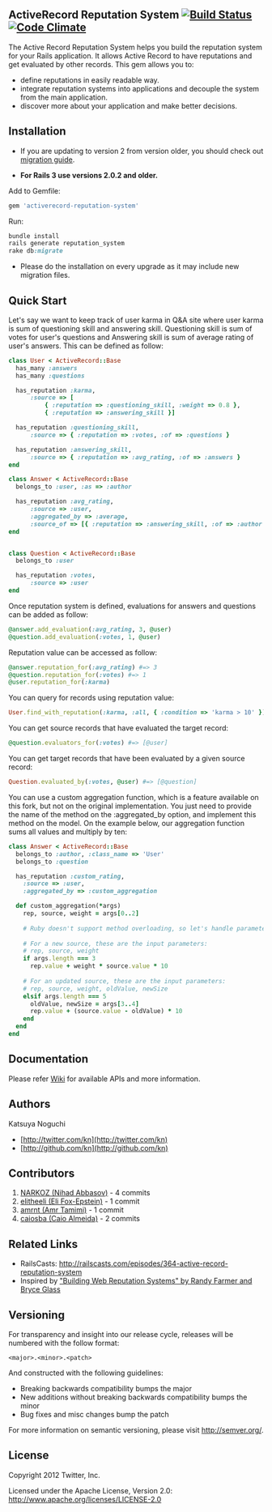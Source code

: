 ## ActiveRecord Reputation System  [![Build Status](https://travis-ci.org/twitter/activerecord-reputation-system.svg?branch=master)](https://travis-ci.org/twitter/activerecord-reputation-system) [![Code Climate](https://codeclimate.com/github/twitter/activerecord-reputation-system/badges/gpa.svg)](https://codeclimate.com/github/twitter/activerecord-reputation-system)

The Active Record Reputation System helps you build the reputation system for your Rails application. It allows Active Record to have reputations and get evaluated by other records. This gem allows you to:
* define reputations in easily readable way.
* integrate reputation systems into applications and decouple the system from the main application.
* discover more about your application and make better decisions.

## Installation

* If you are updating to version 2 from version older, you should check out [migration guide](https://github.com/twitter/activerecord-reputation-system/wiki/Migrate-to-Version-2.0).

* **For Rails 3 use versions 2.0.2 and older.**

Add to Gemfile:

```ruby
gem 'activerecord-reputation-system'
```

Run:

```ruby
bundle install
rails generate reputation_system
rake db:migrate
```

* Please do the installation on every upgrade as it may include new migration files.

## Quick Start 

Let's say we want to keep track of user karma in Q&A site where user karma is sum of questioning skill and answering skill. Questioning skill is sum of votes for user's questions and Answering skill is sum of average rating of user's answers. This can be defined as follow:
```ruby
class User < ActiveRecord::Base
  has_many :answers
  has_many :questions

  has_reputation :karma,
      :source => [
          { :reputation => :questioning_skill, :weight => 0.8 },
          { :reputation => :answering_skill }]

  has_reputation :questioning_skill,
      :source => { :reputation => :votes, :of => :questions }

  has_reputation :answering_skill,
      :source => { :reputation => :avg_rating, :of => :answers }
end

class Answer < ActiveRecord::Base
  belongs_to :user, :as => :author

  has_reputation :avg_rating,
      :source => :user,
      :aggregated_by => :average,
      :source_of => [{ :reputation => :answering_skill, :of => :author }]
end


class Question < ActiveRecord::Base
  belongs_to :user

  has_reputation :votes,
      :source => :user
end
```

Once reputation system is defined, evaluations for answers and questions can be added as follow:
```ruby
@answer.add_evaluation(:avg_rating, 3, @user)
@question.add_evaluation(:votes, 1, @user)
```

Reputation value can be accessed as follow:
```ruby
@answer.reputation_for(:avg_rating) #=> 3
@question.reputation_for(:votes) #=> 1
@user.reputation_for(:karma)
```

You can query for records using reputation value:
```ruby
User.find_with_reputation(:karma, :all, { :condition => 'karma > 10' })
```

You can get source records that have evaluated the target record:
```ruby
@question.evaluators_for(:votes) #=> [@user]
```

You can get target records that have been evaluated by a given source record:
```ruby
Question.evaluated_by(:votes, @user) #=> [@question]
```

You can use a custom aggregation function, which is a feature available on this fork, but not on the original implementation.
You just need to provide the name of the method on the :aggregated_by option, and implement this method on the model.
On the example below, our aggregation function sums all values and multiply by ten:
```ruby
class Answer < ActiveRecord::Base
  belongs_to :author, :class_name => 'User'
  belongs_to :question

  has_reputation :custom_rating,
    :source => :user,
    :aggregated_by => :custom_aggregation

  def custom_aggregation(*args)
    rep, source, weight = args[0..2]
    
    # Ruby doesn't support method overloading, so let's handle parameters on a condition
    
    # For a new source, these are the input parameters:
    # rep, source, weight
    if args.length === 3
      rep.value + weight * source.value * 10
    
    # For an updated source, these are the input parameters:
    # rep, source, weight, oldValue, newSize
    elsif args.length === 5
      oldValue, newSize = args[3..4]
      rep.value + (source.value - oldValue) * 10
    end
  end
end
```

## Documentation

Please refer [Wiki](https://github.com/twitter/activerecord-reputation-system/wiki) for available APIs and more information.

## Authors

Katsuya Noguchi
* [http://twitter.com/kn](http://twitter.com/kn)
* [http://github.com/kn](http://github.com/kn)

## Contributors

1. [NARKOZ (Nihad Abbasov)](https://github.com/NARKOZ) - 4 commits
2. [elitheeli (Eli Fox-Epstein)](https://github.com/elitheeli) - 1 commit
3. [amrnt (Amr Tamimi)](https://github.com/amrnt) - 1 commit
4. [caiosba (Caio Almeida)](https://github.com/caiosba) - 2 commits

## Related Links

* RailsCasts: http://railscasts.com/episodes/364-active-record-reputation-system
* Inspired by ["Building Web Reputation Systems" by Randy Farmer and Bryce Glass](http://shop.oreilly.com/product/9780596159801.do)

## Versioning

For transparency and insight into our release cycle, releases will be numbered with the follow format:

`<major>.<minor>.<patch>`

And constructed with the following guidelines:

* Breaking backwards compatibility bumps the major
* New additions without breaking backwards compatibility bumps the minor
* Bug fixes and misc changes bump the patch

For more information on semantic versioning, please visit http://semver.org/.

## License

Copyright 2012 Twitter, Inc.

Licensed under the Apache License, Version 2.0: http://www.apache.org/licenses/LICENSE-2.0
